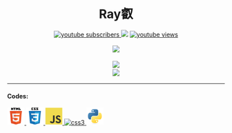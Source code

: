 <h1 align="center">Ray叡</h1>
<p align="center">
    <a href="https://www.youtube.com/channel/UC2Oj8eNpUuISRBFLqACG3Ew">
        <img alt="youtube subscribers" src="https://github-readme-youtube-stats.herokuapp.com/subscribers/index.php?id=UC2Oj8eNpUuISRBFLqACG3Ew&key=AIzaSyD13Zw08DCzDP2Cq7x7eIEhn6r2tvYphgs&label=Subscribers&style=for-the-badge&color=red&labelColor=ce4630"/>
    </a>
    <img src="https://profile-counter.glitch.me/Ray1020-a/count.svg">
    <a href="https://www.youtube.com/channel/UC2Oj8eNpUuISRBFLqACG3Ew">
        <img alt="youtube views" src="https://github-readme-youtube-stats.herokuapp.com/views/index.php?id=UC2Oj8eNpUuISRBFLqACG3Ew&key=AIzaSyD13Zw08DCzDP2Cq7x7eIEhn6r2tvYphgs&label=View+Count&style=for-the-badge&color=blue&labelColor=0b689d"/>
    </a><br/><br/>
    <img src="https://github-readme-stats.vercel.app/api?username=Ray1020-a&show_icons=true&theme=radical" /><br />
    <br/>
    <img src="https://github-readme-stats.vercel.app/api/top-langs/?username=Ray1020-a&layout=compact&theme=radical&locale=cn" /><br />
    <img src="https://github-readme-stats.vercel.app/api/top-langs/?username=Ray1020-a&langs_count=8&theme=radical&locale=cn" /><br />
</p>
<hr>

#### Codes:

<a href="https://www.w3.org/html/" target="_blank">
    <img src="https://raw.githubusercontent.com/devicons/devicon/master/icons/html5/html5-original-wordmark.svg" alt="html5" width="40" height="40"/> 
</a>
<a href="https://www.w3schools.com/css/" target="_blank"> 
    <img src="https://raw.githubusercontent.com/devicons/devicon/master/icons/css3/css3-original-wordmark.svg" alt="css3" width="40" height="40"/> 
</a>
<a href="https://developer.mozilla.org/en-US/docs/Web/JavaScript" target="_blank"> 
    <img src="https://raw.githubusercontent.com/devicons/devicon/master/icons/javascript/javascript-original.svg" alt="javascript" width="40" height="40"/> 
</a>
<a href="https://nodejs.org/en/" target="_blank"> 
    <img src="https://i3.wp.com/telegra.ph/file/2c0405b4507fc299b1947.jpg" alt="css3" width="40" height="40"/> 
</a>
<a href="https://www.python.org" target="_blank"> 
    <img src="https://raw.githubusercontent.com/devicons/devicon/master/icons/python/python-original.svg" alt="python" width="40" height="40"/> 
</a>
